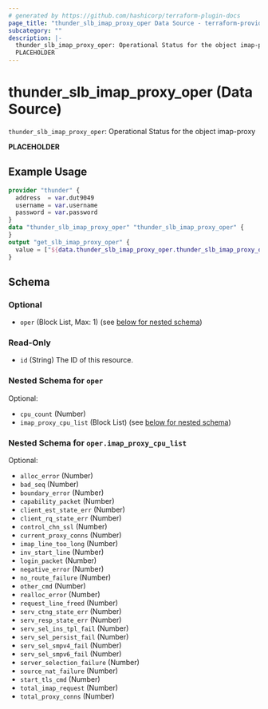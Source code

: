 ```yaml
---
# generated by https://github.com/hashicorp/terraform-plugin-docs
page_title: "thunder_slb_imap_proxy_oper Data Source - terraform-provider-thunder"
subcategory: ""
description: |-
  thunder_slb_imap_proxy_oper: Operational Status for the object imap-proxy
  PLACEHOLDER
---
```


# thunder_slb_imap_proxy_oper (Data Source)

`thunder_slb_imap_proxy_oper`: Operational Status for the object imap-proxy

__PLACEHOLDER__

## Example Usage

```terraform
provider "thunder" {
  address  = var.dut9049
  username = var.username
  password = var.password
}
data "thunder_slb_imap_proxy_oper" "thunder_slb_imap_proxy_oper" {
}
output "get_slb_imap_proxy_oper" {
  value = ["${data.thunder_slb_imap_proxy_oper.thunder_slb_imap_proxy_oper}"]
}
```

<!-- schema generated by tfplugindocs -->
## Schema

### Optional

- `oper` (Block List, Max: 1) (see [below for nested schema](#nestedblock--oper))

### Read-Only

- `id` (String) The ID of this resource.

<a id="nestedblock--oper"></a>
### Nested Schema for `oper`

Optional:

- `cpu_count` (Number)
- `imap_proxy_cpu_list` (Block List) (see [below for nested schema](#nestedblock--oper--imap_proxy_cpu_list))

<a id="nestedblock--oper--imap_proxy_cpu_list"></a>
### Nested Schema for `oper.imap_proxy_cpu_list`

Optional:

- `alloc_error` (Number)
- `bad_seq` (Number)
- `boundary_error` (Number)
- `capability_packet` (Number)
- `client_est_state_err` (Number)
- `client_rq_state_err` (Number)
- `control_chn_ssl` (Number)
- `current_proxy_conns` (Number)
- `imap_line_too_long` (Number)
- `inv_start_line` (Number)
- `login_packet` (Number)
- `negative_error` (Number)
- `no_route_failure` (Number)
- `other_cmd` (Number)
- `realloc_error` (Number)
- `request_line_freed` (Number)
- `serv_ctng_state_err` (Number)
- `serv_resp_state_err` (Number)
- `serv_sel_ins_tpl_fail` (Number)
- `serv_sel_persist_fail` (Number)
- `serv_sel_smpv4_fail` (Number)
- `serv_sel_smpv6_fail` (Number)
- `server_selection_failure` (Number)
- `source_nat_failure` (Number)
- `start_tls_cmd` (Number)
- `total_imap_request` (Number)
- `total_proxy_conns` (Number)



